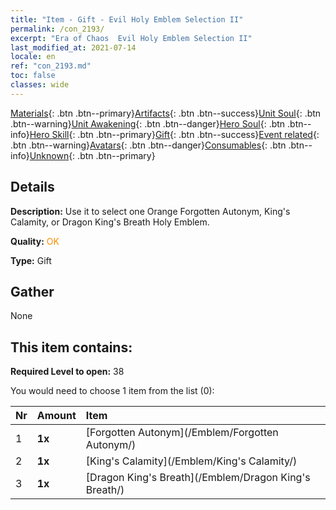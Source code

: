 ```yaml
---
title: "Item - Gift - Evil Holy Emblem Selection II"
permalink: /con_2193/
excerpt: "Era of Chaos  Evil Holy Emblem Selection II"
last_modified_at: 2021-07-14
locale: en
ref: "con_2193.md"
toc: false
classes: wide
---
```

 [Materials](/Items/){: .btn .btn--primary}[Artifacts](/Items/Artifacts/){: .btn .btn--success}[Unit Soul](/Items/UnitSoul/){: .btn .btn--warning}[Unit Awakening](/Items/UnitAwakening/){: .btn .btn--danger}[Hero Soul](/Items/HeroSoul/){: .btn .btn--info}[Hero Skill](/Items/HeroSkill/){: .btn .btn--primary}[Gift](/Items/Gift/){: .btn .btn--success}[Event related](/Items/Events/){: .btn .btn--warning}[Avatars](/Items/Avatars/){: .btn .btn--danger}[Consumables](/Items/Consumables/){: .btn .btn--info}[Unknown](/Items/Unknown/){: .btn .btn--primary}

## Details
 **Description:** Use it to select one Orange Forgotten Autonym, King's Calamity, or Dragon King's Breath Holy Emblem.

 **Quality:** <span style="color: #FF8C00">OK</span>

 **Type:** Gift

## Gather

  None

## This item contains:

 **Required Level to open:** 38

 You would need to choose 1 item from the list (0):

  | Nr | Amount |     Item    |
  |:---|:-------|:------------|
  | 1 |  **1x** | [Forgotten Autonym](/Emblem/Forgotten Autonym/) |  | 
  | 2 |  **1x** | [King's Calamity](/Emblem/King's Calamity/) |  | 
  | 3 |  **1x** | [Dragon King's Breath](/Emblem/Dragon King's Breath/) |  | 

